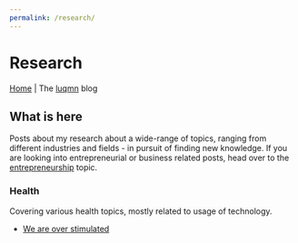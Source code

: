 ```yaml
---
permalink: /research/
---
```


# Research

[Home](../index.md) | The [luqmn](https://github.com/theluqmn) blog

## What is here

Posts about my research about a wide-range of topics, ranging from different industries and fields - in pursuit of finding new knowledge. If you are looking into entrepreneurial or business related posts, head over to the [entrepreneurship](https://theluqmn.github.io/blog/entrepreneurship) topic.

### Health

Covering various health topics, mostly related to usage of technology.

- [We are over stimulated](https://theluqmn.github.io/blog/research/we-are-over-stimulated/)
